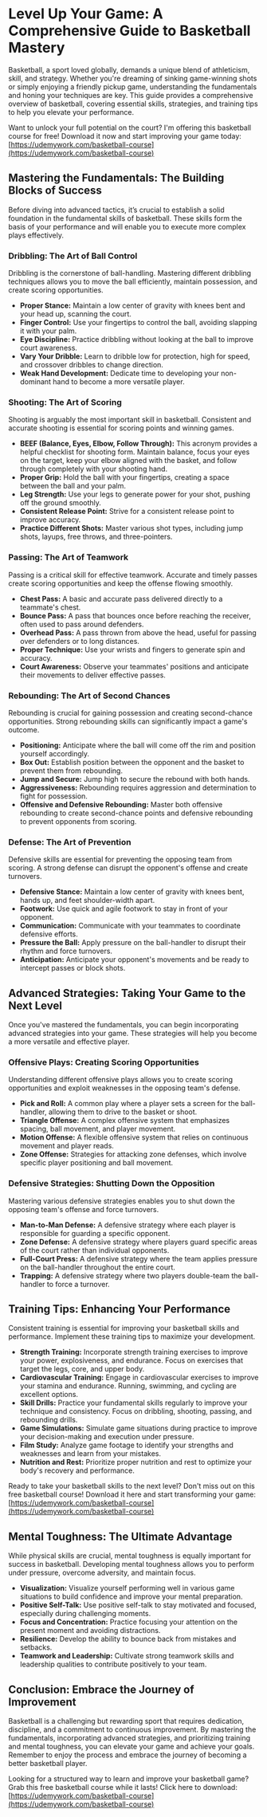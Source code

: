 # Level Up Your Game: A Comprehensive Guide to Basketball Mastery

Basketball, a sport loved globally, demands a unique blend of athleticism, skill, and strategy. Whether you're dreaming of sinking game-winning shots or simply enjoying a friendly pickup game, understanding the fundamentals and honing your techniques are key. This guide provides a comprehensive overview of basketball, covering essential skills, strategies, and training tips to help you elevate your performance.

Want to unlock your full potential on the court? I'm offering this basketball course for free! Download it now and start improving your game today: [https://udemywork.com/basketball-course](https://udemywork.com/basketball-course)

## Mastering the Fundamentals: The Building Blocks of Success

Before diving into advanced tactics, it’s crucial to establish a solid foundation in the fundamental skills of basketball. These skills form the basis of your performance and will enable you to execute more complex plays effectively.

### Dribbling: The Art of Ball Control

Dribbling is the cornerstone of ball-handling. Mastering different dribbling techniques allows you to move the ball efficiently, maintain possession, and create scoring opportunities.

*   **Proper Stance:** Maintain a low center of gravity with knees bent and your head up, scanning the court.
*   **Finger Control:** Use your fingertips to control the ball, avoiding slapping it with your palm.
*   **Eye Discipline:** Practice dribbling without looking at the ball to improve court awareness.
*   **Vary Your Dribble:** Learn to dribble low for protection, high for speed, and crossover dribbles to change direction.
*   **Weak Hand Development:** Dedicate time to developing your non-dominant hand to become a more versatile player.

### Shooting: The Art of Scoring

Shooting is arguably the most important skill in basketball. Consistent and accurate shooting is essential for scoring points and winning games.

*   **BEEF (Balance, Eyes, Elbow, Follow Through):** This acronym provides a helpful checklist for shooting form. Maintain balance, focus your eyes on the target, keep your elbow aligned with the basket, and follow through completely with your shooting hand.
*   **Proper Grip:** Hold the ball with your fingertips, creating a space between the ball and your palm.
*   **Leg Strength:** Use your legs to generate power for your shot, pushing off the ground smoothly.
*   **Consistent Release Point:** Strive for a consistent release point to improve accuracy.
*   **Practice Different Shots:** Master various shot types, including jump shots, layups, free throws, and three-pointers.

### Passing: The Art of Teamwork

Passing is a critical skill for effective teamwork. Accurate and timely passes create scoring opportunities and keep the offense flowing smoothly.

*   **Chest Pass:** A basic and accurate pass delivered directly to a teammate's chest.
*   **Bounce Pass:** A pass that bounces once before reaching the receiver, often used to pass around defenders.
*   **Overhead Pass:** A pass thrown from above the head, useful for passing over defenders or to long distances.
*   **Proper Technique:** Use your wrists and fingers to generate spin and accuracy.
*   **Court Awareness:** Observe your teammates' positions and anticipate their movements to deliver effective passes.

### Rebounding: The Art of Second Chances

Rebounding is crucial for gaining possession and creating second-chance opportunities. Strong rebounding skills can significantly impact a game's outcome.

*   **Positioning:** Anticipate where the ball will come off the rim and position yourself accordingly.
*   **Box Out:** Establish position between the opponent and the basket to prevent them from rebounding.
*   **Jump and Secure:** Jump high to secure the rebound with both hands.
*   **Aggressiveness:** Rebounding requires aggression and determination to fight for possession.
*   **Offensive and Defensive Rebounding:** Master both offensive rebounding to create second-chance points and defensive rebounding to prevent opponents from scoring.

### Defense: The Art of Prevention

Defensive skills are essential for preventing the opposing team from scoring. A strong defense can disrupt the opponent's offense and create turnovers.

*   **Defensive Stance:** Maintain a low center of gravity with knees bent, hands up, and feet shoulder-width apart.
*   **Footwork:** Use quick and agile footwork to stay in front of your opponent.
*   **Communication:** Communicate with your teammates to coordinate defensive efforts.
*   **Pressure the Ball:** Apply pressure on the ball-handler to disrupt their rhythm and force turnovers.
*   **Anticipation:** Anticipate your opponent's movements and be ready to intercept passes or block shots.

## Advanced Strategies: Taking Your Game to the Next Level

Once you've mastered the fundamentals, you can begin incorporating advanced strategies into your game. These strategies will help you become a more versatile and effective player.

### Offensive Plays: Creating Scoring Opportunities

Understanding different offensive plays allows you to create scoring opportunities and exploit weaknesses in the opposing team's defense.

*   **Pick and Roll:** A common play where a player sets a screen for the ball-handler, allowing them to drive to the basket or shoot.
*   **Triangle Offense:** A complex offensive system that emphasizes spacing, ball movement, and player movement.
*   **Motion Offense:** A flexible offensive system that relies on continuous movement and player reads.
*   **Zone Offense:** Strategies for attacking zone defenses, which involve specific player positioning and ball movement.

### Defensive Strategies: Shutting Down the Opposition

Mastering various defensive strategies enables you to shut down the opposing team's offense and force turnovers.

*   **Man-to-Man Defense:** A defensive strategy where each player is responsible for guarding a specific opponent.
*   **Zone Defense:** A defensive strategy where players guard specific areas of the court rather than individual opponents.
*   **Full-Court Press:** A defensive strategy where the team applies pressure on the ball-handler throughout the entire court.
*   **Trapping:** A defensive strategy where two players double-team the ball-handler to force a turnover.

## Training Tips: Enhancing Your Performance

Consistent training is essential for improving your basketball skills and performance. Implement these training tips to maximize your development.

*   **Strength Training:** Incorporate strength training exercises to improve your power, explosiveness, and endurance. Focus on exercises that target the legs, core, and upper body.
*   **Cardiovascular Training:** Engage in cardiovascular exercises to improve your stamina and endurance. Running, swimming, and cycling are excellent options.
*   **Skill Drills:** Practice your fundamental skills regularly to improve your technique and consistency. Focus on dribbling, shooting, passing, and rebounding drills.
*   **Game Simulations:** Simulate game situations during practice to improve your decision-making and execution under pressure.
*   **Film Study:** Analyze game footage to identify your strengths and weaknesses and learn from your mistakes.
*   **Nutrition and Rest:** Prioritize proper nutrition and rest to optimize your body's recovery and performance.

Ready to take your basketball skills to the next level? Don't miss out on this free basketball course! Download it here and start transforming your game: [https://udemywork.com/basketball-course](https://udemywork.com/basketball-course)

## Mental Toughness: The Ultimate Advantage

While physical skills are crucial, mental toughness is equally important for success in basketball. Developing mental toughness allows you to perform under pressure, overcome adversity, and maintain focus.

*   **Visualization:** Visualize yourself performing well in various game situations to build confidence and improve your mental preparation.
*   **Positive Self-Talk:** Use positive self-talk to stay motivated and focused, especially during challenging moments.
*   **Focus and Concentration:** Practice focusing your attention on the present moment and avoiding distractions.
*   **Resilience:** Develop the ability to bounce back from mistakes and setbacks.
*   **Teamwork and Leadership:** Cultivate strong teamwork skills and leadership qualities to contribute positively to your team.

## Conclusion: Embrace the Journey of Improvement

Basketball is a challenging but rewarding sport that requires dedication, discipline, and a commitment to continuous improvement. By mastering the fundamentals, incorporating advanced strategies, and prioritizing training and mental toughness, you can elevate your game and achieve your goals. Remember to enjoy the process and embrace the journey of becoming a better basketball player.

Looking for a structured way to learn and improve your basketball game?  Grab this free basketball course while it lasts! Click here to download: [https://udemywork.com/basketball-course](https://udemywork.com/basketball-course)
